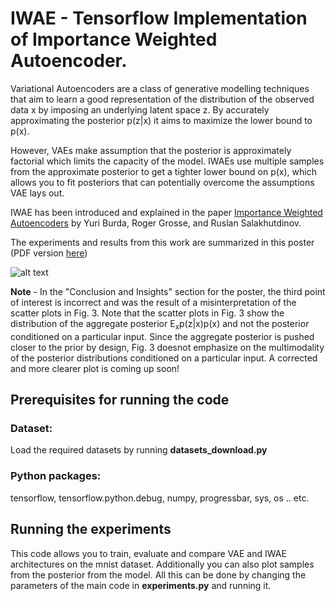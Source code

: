 # IWAE - Tensorflow Implementation of Importance Weighted Autoencoder.
Variational Autoencoders are a class of generative modelling techniques that aim to learn a good representation of the distribution of the observed data x by imposing an underlying latent space z. By accurately approximating the posterior p(z|x)  it aims to maximize the lower bound to p(x).

However, VAEs make assumption that the posterior is approximately factorial which limits the capacity of the model. IWAEs use multiple samples from the approximate posterior to get a tighter lower bound on p(x), which allows you to fit posteriors that can potentially overcome the assumptions VAE lays out.

IWAE has been introduced and explained in the paper [Importance Weighted Autoencoders](https://arxiv.org/abs/1509.00519) by Yuri Burda, Roger Grosse, and Ruslan Salakhutdinov.

The experiments and results from this work are summarized in this poster (PDF version [here](https://github.com/neha191091/IWAE/blob/master/iwae/IWAE_Poster.pdf))

![alt text](https://github.com/neha191091/IWAE/blob/master/iwae/IWAE_Poster.jpg)

**Note** - In the "Conclusion and Insights" section for the poster, the third point of interest is incorrect and was the result of a misinterpretation of the scatter plots in Fig. 3. Note that the scatter plots in Fig. 3 show the distribution of the aggregate posterior E<sub>x</sub>p(z|x)p(x) and not the posterior conditioned on a particular input. Since the aggregate posterior is pushed closer to the prior by design, Fig. 3 doesnot emphasize on the multimodality of the posterior distributions conditioned on a particular input. A corrected and more clearer plot is coming up soon! 

## Prerequisites for running the code
### Dataset: 
Load the required datasets by running **datasets_download.py**
### Python packages: 
tensorflow, tensorflow.python.debug, numpy, progressbar, sys, os .. etc.

## Running the experiments
This code allows you to train, evaluate and compare VAE and IWAE architectures on the mnist dataset. Additionally you can also plot samples from the posterior from the model. All this can be done by changing the parameters of the main code in **experiments.py** and running it. 
